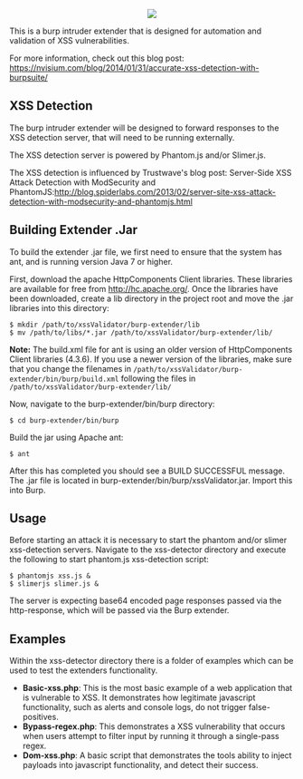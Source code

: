 <p align="center">
<img src="https://raw.githubusercontent.com/nVisium/xssValidator/gh-pages/images/xssValidator.png">
</p>

This is a burp intruder extender that is designed for automation and validation of XSS
vulnerabilities.

For more information, check out this blog post: https://nvisium.com/blog/2014/01/31/accurate-xss-detection-with-burpsuite/

XSS Detection
-------------

The burp intruder extender will be designed to forward responses to the XSS detection
server, that will need to be running externally.

The XSS detection server is powered by Phantom.js and/or Slimer.js.

The XSS detection is influenced by Trustwave's blog post: Server-Side XSS Attack Detection with ModSecurity and PhantomJS:http://blog.spiderlabs.com/2013/02/server-site-xss-attack-detection-with-modsecurity-and-phantomjs.html

Building Extender .Jar
----------------------

To build the extender .jar file, we first need to ensure that the system has ant, and is running version Java 7 or higher.

First, download the apache HttpComponents Client libraries. These libraries are available for free from http://hc.apache.org/. Once the libraries have been downloaded, create a lib directory in the project root and move the .jar libraries into this directory:

	$ mkdir /path/to/xssValidator/burp-extender/lib
	$ mv /path/to/libs/*.jar /path/to/xssValidator/burp-extender/lib/

**Note:** The build.xml file for ant is using an older version of HttpComponents Client libraries (4.3.6). If you use a newer version of the libraries, make sure that you change the filenames in `/path/to/xssValidator/burp-extender/bin/burp/build.xml` following the files in `/path/to/xssValidator/burp-extender/lib/`

Now, navigate to the burp-extender/bin/burp directory:

	$ cd burp-extender/bin/burp

Build the jar using Apache ant:

	$ ant

After this has completed you should see a BUILD SUCCESSFUL message. The .jar file is located in burp-extender/bin/burp/xssValidator.jar. Import this into Burp.

Usage
-----

Before starting an attack it is necessary to start the phantom and/or slimer xss-detection servers. Navigate to the xss-detector directory and execute the following to start phantom.js xss-detection script:

	$ phantomjs xss.js &
	$ slimerjs slimer.js &

The server is expecting base64 encoded page responses passed via the http-response, which will be passed via the Burp extender.

Examples
--------

Within the xss-detector directory there is a folder of examples which can be used to test
the extenders functionality.

* **Basic-xss.php**: This is the most basic example of a web application that is vulnerable to XSS. It demonstrates how legitimate javascript functionality, such as alerts and console logs, do not trigger false-positives.
* **Bypass-regex.php**: This demonstrates a XSS vulnerability that occurs when users attempt to filter input by running it through a single-pass regex.
* **Dom-xss.php**: A basic script that demonstrates the tools ability to inject payloads into javascript functionality, and detect their success.
